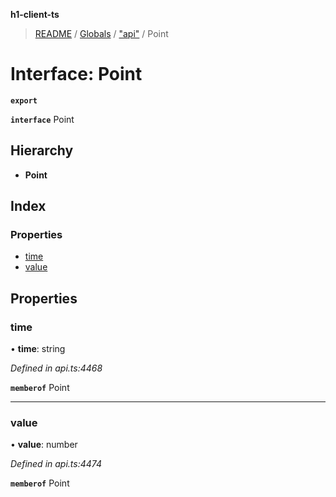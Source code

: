 **h1-client-ts**

> [README](../README.md) / [Globals](../globals.md) / ["api"](../modules/_api_.md) / Point

# Interface: Point

**`export`** 

**`interface`** Point

## Hierarchy

* **Point**

## Index

### Properties

* [time](_api_.point.md#time)
* [value](_api_.point.md#value)

## Properties

### time

•  **time**: string

*Defined in api.ts:4468*

**`memberof`** Point

___

### value

•  **value**: number

*Defined in api.ts:4474*

**`memberof`** Point
